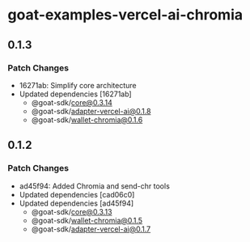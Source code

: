 # goat-examples-vercel-ai-chromia

## 0.1.3

### Patch Changes

- 16271ab: Simplify core architecture
- Updated dependencies [16271ab]
  - @goat-sdk/core@0.3.14
  - @goat-sdk/adapter-vercel-ai@0.1.8
  - @goat-sdk/wallet-chromia@0.1.6

## 0.1.2

### Patch Changes

- ad45f94: Added Chromia and send-chr tools
- Updated dependencies [cad06c0]
- Updated dependencies [ad45f94]
  - @goat-sdk/core@0.3.13
  - @goat-sdk/wallet-chromia@0.1.5
  - @goat-sdk/adapter-vercel-ai@0.1.7
